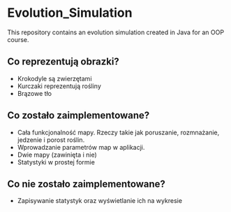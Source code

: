 # Evolution_Simulation

This repository contains an evolution simulation created in Java for an OOP course.

## Co reprezentują obrazki?

- Krokodyle są zwierzętami
- Kurczaki reprezentują rośliny
- Brązowe tło

## Co zostało zaimplementowane?

- Cała funkcjonalność mapy. Rzeczy takie jak poruszanie, rozmnażanie, jedzenie i porost roślin.
- Wprowadzanie parametrów map w aplikacji.
- Dwie mapy (zawinięta i nie)
- Statystyki w prostej formie

## Co nie zostało zaimplementowane?

- Zapisywanie statystyk oraz wyświetlanie ich na wykresie
